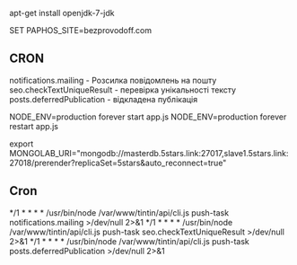 apt-get install openjdk-7-jdk


SET PAPHOS_SITE=bezprovodoff.com


## CRON

notifications.mailing - Розсилка повідомлень на пошту
seo.checkTextUniqueResult - перевірка унікальності тексту
posts.deferredPublication - відкладена публікація

NODE_ENV=production forever start app.js
NODE_ENV=production forever restart app.js

export MONGOLAB_URI="mongodb://masterdb.5stars.link:27017,slave1.5stars.link:27018/prerender?replicaSet=5stars&auto_reconnect=true"

## Cron

*/1 * * * * /usr/bin/node /var/www/tintin/api/cli.js push-task notifications.mailing >/dev/null 2>&1
*/1 * * * * /usr/bin/node /var/www/tintin/api/cli.js push-task seo.checkTextUniqueResult >/dev/null 2>&1
*/1 * * * * /usr/bin/node /var/www/tintin/api/cli.js push-task posts.deferredPublication >/dev/null 2>&1